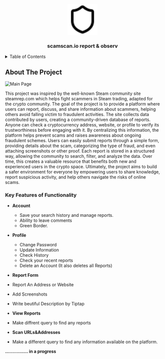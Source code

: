 <a id="readme-top"></a>
<br />
<div align="center">
  <a href="https://github.com/smalldjangoking/FishMarket">
    <img src="https://raw.githubusercontent.com/lucide-icons/lucide/main/icons/shield.svg" 
         alt="Logo" width="100"/>
  </a>
  <h3 align="center">scamscan.io report & observ</h3>
</div>

<!-- TABLE OF CONTENTS -->
<details>
  <summary>Table of Contents</summary>
  <ol>
    <li><a href="#about-the-project">About The Project</a></li>
  </ol>
</details>



<!-- ABOUT THE PROJECT -->
## About The Project
![Main Page](https://github.com/smalldjangoking/DRF_practice_META/blob/master/LittleLemonAPI/%D0%A1%D0%BD%D0%B8%D0%BC%D0%BE%D0%BA%20%D1%8D%D0%BA%D1%80%D0%B0%D0%BD%D0%B0%202025-09-15%20011734.png?raw=true)

This project was inspired by the well-known Steam community site steamrep.com which helps fight scammers in Steam trading, adapted for the crypto community. The goal of the project is to provide a platform where users can report, discuss, and share information about scammers, helping others avoid falling victim to fraudulent activities.
The site collects data contributed by users, creating a community-driven database of reports. Anyone can check a cryptocurrency address, website, or profile to verify its trustworthiness before engaging with it. By centralizing this information, the platform helps prevent scams and raises awareness about ongoing fraudulent schemes.
Users can easily submit reports through a simple form, providing details about the scam, categorizing the type of fraud, and even attaching screenshots or other proof. Each report is stored in a structured way, allowing the community to search, filter, and analyze the data. Over time, this creates a valuable resource that benefits both new and experienced users in the crypto space.
Ultimately, the project aims to build a safer environment for everyone by empowering users to share knowledge, report suspicious activity, and help others navigate the risks of online scams.


### Key Features of Functionality

- **Account**  
  - Save your search history and manage reports.
  - Ability to leave comments
  - Green Border.
 
- **Profile**
  - Change Password
  - Update Information
  - Сheck Нistory
  - Check your recent reports
  - Delete an Account (It also deletes all Reports)

 - **Report Form**
  - Report An Address or Website
  - Add Screenshots
  - Write beutiful Description by Tiptap
 
 - **View Reports**
  - Make diffrent query to find any reports

 - **Scan URLs&Addresses**
  - Make a different query to find any information available on the platform.
 
**................ in a progress**  

